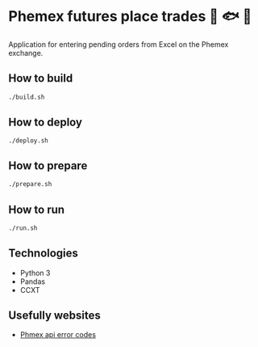 # Phemex futures place trades 🌟 🐟 🐻
Application for entering pending orders from Excel on the Phemex exchange.

## How to build
```bash
./build.sh
```

## How to deploy
```
./deploy.sh
```

## How to prepare
```bash
./prepare.sh
```

## How to run
```bash
./run.sh
```

## Technologies
* Python 3
* Pandas
* CCXT

## Usefully websites
* [Phmex api error codes](https://github.com/phemex/phemex-api-docs/blob/master/TradingErrorCode.md)